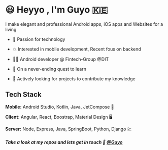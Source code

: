 
# :smiley: Heyyo , I'm Guyo :kenya:

I make elegant and professional Android apps, iOS apps and Websites for a living

- :rocket: Passion for technology

- :boom: Interested in mobile development, Recent fous on backend

- :superhero_man: Android developer @ Fintech-Group @DIT

- :eagle: On a never-ending quest to learn

- :satellite: Actively looking for projects to contribute my knowledge


## Tech Stack

**Mobile:** Android Studio, Kotlin, Java, JetCompose  :iphone:

**Client:** Angular, React, Boostrap, Material Design :desktop_computer:

**Server:** Node, Express, Java, SpringBoot, Python, Django :chart:




  
  
 #####                         Take a look at my repos and lets get in touch :e-mail: [@Guyo](https://www.linkedin.com/in/guyo-abdub/)

